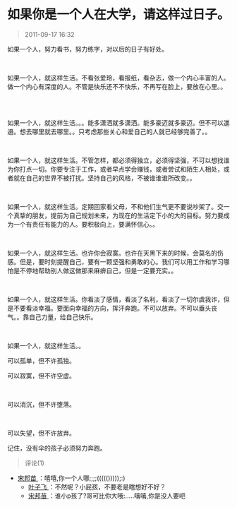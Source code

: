 # 如果你是一个人在大学，请这样过日子。
> 2011-09-17 16:32


如果一个人，努力看书，努力练字，对以后的日子有好处。­

­

如果一个人，就这样生活。不看张爱玲，看报纸，看杂志，做一个内心丰富的人。做一个内心有深度的人。不管是快乐还不不快乐，不再写在脸上，要放在心里。。 ­

­

如果一个人，就这样生活。。。能多潇洒就多潇洒。能多豪迈就多豪迈。但不可以邋遢。想去哪里就去哪里。。只考虑那些关心和爱自己的人就已经够完善了。。 ­

­

如果一个人，就这样生活。不管怎样，都必须得独立，必须得坚强，不可以想找谁为你打点一切。你要专注于工作，或者早点学会赚钱，或者尝试和陌生人相处，或者就在自己的世界不被打扰。坚持自己的风格，不被谁谁谁所改变。。 ­

­

如果一个人，就这样生活。定期回家看父母，不和他们生气更不要说吵架了。交一个真挚的朋友，提前为自己规划未来，为现在的生活定下小的大的目标。努力要成为一个有责任有能力的人。要积极向上，要满怀信心。。 ­

­

如果一个人，就这样生活。也许你会寂寞。也许在天黑下来的时候，会莫名的伤感。但是，要时刻提醒自己，要有一颗坚强和勇敢的心。我们可以用工作和学习哪怕是不停地帮助别人做这做那来麻痹自己，但是一定要充实。。 ­

­

如果一个人，就这样生活。你看淡了感情，看淡了名利，看淡了一切尔虞我诈，但是不要看淡幸福。要面向幸福的方向，挥汗奔跑。不可以放弃。不可以垂头丧气。。靠自己力量，给自己快乐。 ­

­

如果一个人，就这样生活。。 ­

可以孤单，但不许孤独。 ­

可以寂寞，但不许空虚。 ­

­

可以消沉，但不许堕落。 ­

­

可以失望，但不许放弃。 ­

记住，没有伞的孩子必须努力奔跑。­
> 评论(1)


* [宋邦苗 ](https://user.qzone.qq.com/570788740)：嘻嘻,你一个人哪;;;;((((()))));:) 
	* [叶子飞 ](https://user.qzone.qq.com/2542864301)：不然呢？小屁孩，不要老是瞎想好不好？ 
	* [宋邦苗 ](https://user.qzone.qq.com/570788740)：谁小p孩了?哥可比你大哦:.....嘻嘻,你是没人要吧 